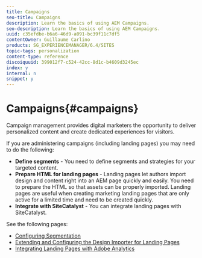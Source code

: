 ```yaml
---
title: Campaigns
seo-title: Campaigns
description: Learn the basics of using AEM Campaigns.
seo-description: Learn the basics of using AEM Campaigns.
uuid: c35efdbe-b6a6-46d9-a091-bc39f11c7df5
contentOwner: Guillaume Carlino
products: SG_EXPERIENCEMANAGER/6.4/SITES
topic-tags: personalization
content-type: reference
discoiquuid: 399012f7-c524-42cc-8d1c-b4609d3245ec
index: y
internal: n
snippet: y
---
```


# Campaigns{#campaigns}

Campaign management provides digital marketers the opportunity to deliver personalized content and create dedicated experiences for visitors.

If you are administering campaigns (including landing pages) you may need to do the following:

* **Define segments** - You need to define segments and strategies for your targeted content.
* **Prepare HTML for landing pages** - Landing pages let authors import design and content right into an AEM page quickly and easily. You need to prepare the HTML so that assets can be properly imported. Landing pages are useful when creating marketing landing pages that are only active for a limited time and need to be created quickly.
* **Integrate with SiteCatalyst** - You can integrate landing pages with SiteCatalyst.

See the following pages:

* [Configuring Segmentation](../../../sites/administering/using/campaign-segmentation.md)
* [Extending and Configuring the Design Importer for Landing Pages](../../../sites/administering/using/extending-the-design-importer-for-landingpages.md)
* [Integrating Landing Pages with Adobe Analytics](../../../sites/administering/using/integrating-landing-pages-with-adobe-analytics.md)


